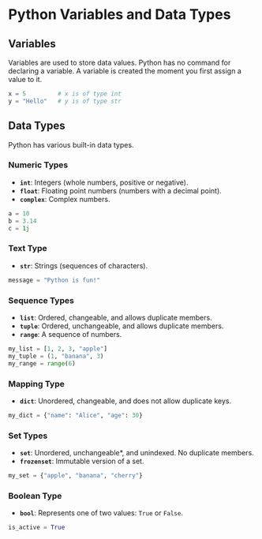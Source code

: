 # Python Variables and Data Types

## Variables

Variables are used to store data values. Python has no command for declaring a variable. A variable is created the moment you first assign a value to it.

```python
x = 5         # x is of type int
y = "Hello"   # y is of type str
```

## Data Types

Python has various built-in data types.

### Numeric Types

- **`int`**: Integers (whole numbers, positive or negative).
- **`float`**: Floating point numbers (numbers with a decimal point).
- **`complex`**: Complex numbers.

```python
a = 10
b = 3.14
c = 1j
```

### Text Type

- **`str`**: Strings (sequences of characters).

```python
message = "Python is fun!"
```

### Sequence Types

- **`list`**: Ordered, changeable, and allows duplicate members.
- **`tuple`**: Ordered, unchangeable, and allows duplicate members.
- **`range`**: A sequence of numbers.

```python
my_list = [1, 2, 3, "apple"]
my_tuple = (1, "banana", 3)
my_range = range(6)
```

### Mapping Type

- **`dict`**: Unordered, changeable, and does not allow duplicate keys.

```python
my_dict = {"name": "Alice", "age": 30}
```

### Set Types

- **`set`**: Unordered, unchangeable*, and unindexed. No duplicate members.
- **`frozenset`**: Immutable version of a set.

```python
my_set = {"apple", "banana", "cherry"}
```

### Boolean Type

- **`bool`**: Represents one of two values: `True` or `False`.

```python
is_active = True
```